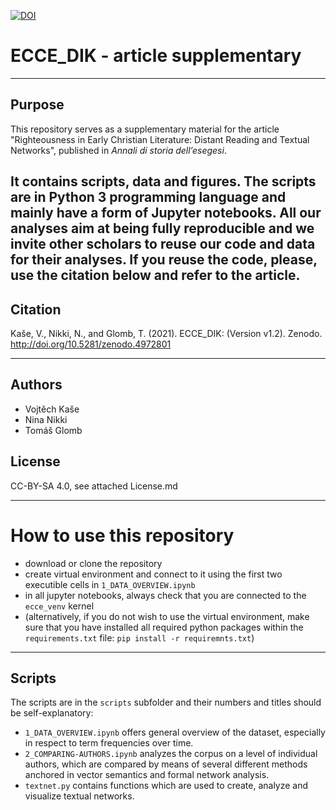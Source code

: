 [![DOI](https://zenodo.org/badge/DOI/10.5281/zenodo.4972801.svg)](https://doi.org/10.5281/zenodo.4972801)

#  ECCE_DIK - article supplementary

---

## Purpose
This repository serves as a supplementary material for the article "Righteousness in Early Christian Literature: Distant Reading and Textual Networks", published in *Annali di storia dell’esegesi*. 

It contains scripts, data and figures. The scripts are in Python 3 programming language and mainly have a form of Jupyter notebooks. All our analyses aim at being fully reproducible and we invite other scholars to reuse our code and data for their analyses. If you reuse the code, please, use the citation below and refer to the article.
---

## Citation

Kaše, V., Nikki, N., and Glomb, T. (2021). ECCE_DIK: (Version v1.2). Zenodo. http://doi.org/10.5281/zenodo.4972801

---
## Authors
* Vojtěch Kaše
* Nina Nikki
* Tomáš Glomb

## License
CC-BY-SA 4.0, see attached License.md

---
# How to use this repository

* download or clone the repository
* create virtual environment and connect to it using the first two executible cells in `1_DATA_OVERVIEW.ipynb`
* in all jupyter notebooks, always check that you are connected to the `ecce_venv` kernel
* (alternatively, if you do not wish to use the virtual environment, make sure that you have installed all required python packages within the `requirements.txt` file: `pip install -r requiremnts.txt`)

---
## Scripts 
The scripts are in the `scripts` subfolder and their numbers and titles should be self-explanatory:
* `1_DATA_OVERVIEW.ipynb` offers general overview of the dataset, especially in respect to term frequencies over time.
* `2_COMPARING-AUTHORS.ipynb` analyzes the corpus on a level of individual authors, which are compared by means of several different methods anchored in vector semantics and formal network analysis.
* `textnet.py` contains functions which are used to create, analyze and visualize textual networks.
